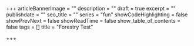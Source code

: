 +++
articleBannerImage = ""
description = ""
draft = true
excerpt = ""
publishdate = ""
seo_title = ""
series = "fun"
showCodeHighlighting = false
showPrevNext = false
showReadTime = false
show_table_of_contents = false
tags = []
title = "Forestry Test"

+++
